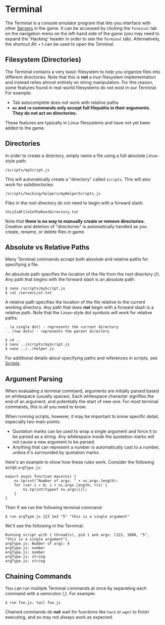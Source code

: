 # Terminal

The Terminal is a console emulator program that lets you interface with other [Servers](servers.md) in the game.
It can be accessed by clicking the `Terminal` tab on the navigation menu on the left-hand side of the game (you may need to expand the 'Hacking' header in order to see the `Terminal` tab).
Alternatively, the shortcut Alt + t can be used to open the Terminal.

## Filesystem (Directories)

The Terminal contains a very basic filesystem to help you organize files into different directories.
Note that this is **not** a _true_ filesystem implementation and instead relies almost entirely on string manipulation.
For this reason, some features found in real-world filesystems do not exist in our Terminal. For example:

- Tab autocomplete does not work with relative paths
- **`mv` and `rm` commands only accept full filepaths in their arguments.**
  **They do not act on directories.**

These features are typically in Linux filesystems and have not yet been added to the game.

## Directories

In order to create a directory, simply name a file using a full absolute Linux-style path:

    /scripts/myScript.js

This will automatically create a "directory" called `scripts`.
This will also work for subdirectories:

    /scripts/hacking/helpers/myHelperScripts.js

Files in the root directory do not need to begin with a forward slash:

    thisIsAFileInTheRootDirectory.txt

Note that **there is no way to manually create or remove directories.**
Creation and deletion of "directories" is automatically handled as you create, rename, or delete files in game.

## Absolute vs Relative Paths

Many Terminal commands accept both absolute and relative paths for specifying a file.

An absolute path specifies the location of the file from the root directory (/).
Any path that begins with the forward slash is an absolute path:

    $ nano /scripts/myScript.js
    $ cat /serverList.txt

A relative path specifies the location of the file relative to the current working directory.
Any path that does **not** begin with a forward slash is a relative path.
Note that the Linux-style dot symbols will work for relative paths:

    . (a single dot) - represents the current directory
    .. (two dots) - represents the parent directory

    $ cd ..
    $ nano ../scripts/myScript.js
    $ nano ../../helper.js

For additional details about specifying paths and references in scripts, see [Scripts](scripts.md).

## Argument Parsing

When evaluating a terminal command, arguments are initially parsed based on whitespace (usually spaces).
Each whitespace character signifies the end of an argument, and potentially the start of new one.
For most terminal commands, this is all you need to know.

When running scripts, however, it may be important to know specific detail, especially two main points:

- Quotation marks can be used to wrap a single argument and force it to be parsed as a string.
  Any whitespace inside the quotation marks will not cause a new argument to be parsed.
- Anything that can represent a number is automatically cast to a number, unless it's surrounded by quotation marks.

Here's an example to show how these rules work.
Consider the following script `argType.js`:

    export async function main(ns) {
        ns.tprint("Number of args: " + ns.args.length);
        for (var i = 0; i < ns.args.length; ++i) {
            ns.tprint(typeof ns.args[i]);
        }
    }

Then if we run the following terminal command:

    $ run argType.js 123 1e3 "5" "this is a single argument"

We'll see the following in the Terminal:

    Running script with 1 thread(s), pid 1 and args: [123, 1000, "5", "this is a single argument"].
    argType.js: Number of args: 4
    argType.js: number
    argType.js: number
    argType.js: string
    argType.js: string

## Chaining Commands

You can run multiple Terminal commands at once by separating each command
with a semicolon (;). For example:

    $ run foo.js; tail foo.js

Chained commands do **not** wait for functions like `hack` or `wget` to finish executing, and so may not always work as expected.
